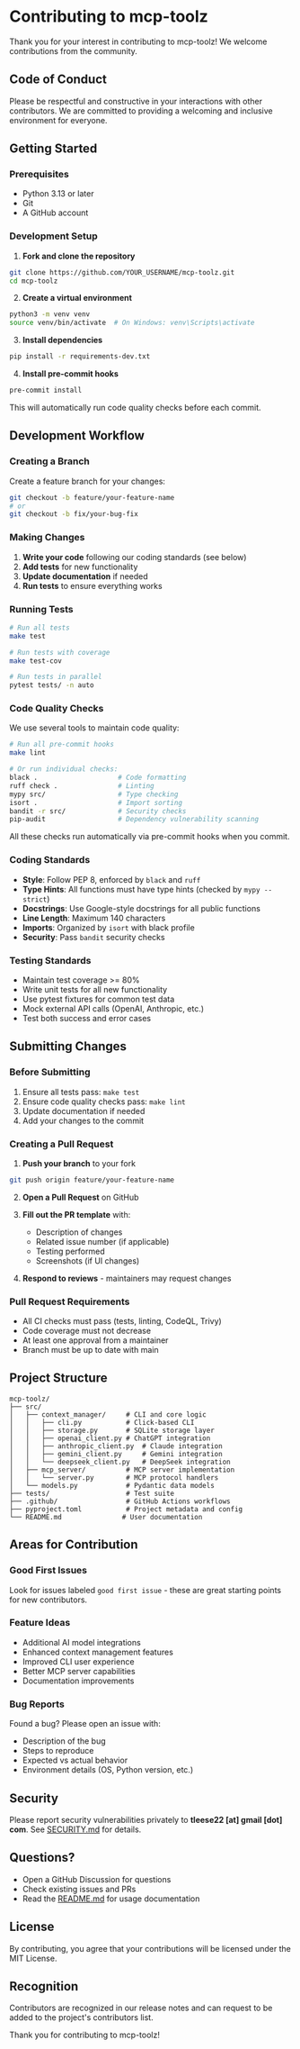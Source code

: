# Contributing to mcp-toolz

Thank you for your interest in contributing to mcp-toolz! We welcome contributions from the community.

## Code of Conduct

Please be respectful and constructive in your interactions with other contributors. We are committed to providing a welcoming and inclusive environment for everyone.

## Getting Started

### Prerequisites

- Python 3.13 or later
- Git
- A GitHub account

### Development Setup

1. **Fork and clone the repository**

```bash
git clone https://github.com/YOUR_USERNAME/mcp-toolz.git
cd mcp-toolz
```

2. **Create a virtual environment**

```bash
python3 -m venv venv
source venv/bin/activate  # On Windows: venv\Scripts\activate
```

3. **Install dependencies**

```bash
pip install -r requirements-dev.txt
```

4. **Install pre-commit hooks**

```bash
pre-commit install
```

This will automatically run code quality checks before each commit.

## Development Workflow

### Creating a Branch

Create a feature branch for your changes:

```bash
git checkout -b feature/your-feature-name
# or
git checkout -b fix/your-bug-fix
```

### Making Changes

1. **Write your code** following our coding standards (see below)
2. **Add tests** for new functionality
3. **Update documentation** if needed
4. **Run tests** to ensure everything works

### Running Tests

```bash
# Run all tests
make test

# Run tests with coverage
make test-cov

# Run tests in parallel
pytest tests/ -n auto
```

### Code Quality Checks

We use several tools to maintain code quality:

```bash
# Run all pre-commit hooks
make lint

# Or run individual checks:
black .                    # Code formatting
ruff check .               # Linting
mypy src/                  # Type checking
isort .                    # Import sorting
bandit -r src/             # Security checks
pip-audit                  # Dependency vulnerability scanning
```

All these checks run automatically via pre-commit hooks when you commit.

### Coding Standards

- **Style**: Follow PEP 8, enforced by `black` and `ruff`
- **Type Hints**: All functions must have type hints (checked by `mypy --strict`)
- **Docstrings**: Use Google-style docstrings for all public functions
- **Line Length**: Maximum 140 characters
- **Imports**: Organized by `isort` with black profile
- **Security**: Pass `bandit` security checks

### Testing Standards

- Maintain test coverage >= 80%
- Write unit tests for all new functionality
- Use pytest fixtures for common test data
- Mock external API calls (OpenAI, Anthropic, etc.)
- Test both success and error cases

## Submitting Changes

### Before Submitting

1. Ensure all tests pass: `make test`
2. Ensure code quality checks pass: `make lint`
3. Update documentation if needed
4. Add your changes to the commit

### Creating a Pull Request

1. **Push your branch** to your fork

```bash
git push origin feature/your-feature-name
```

2. **Open a Pull Request** on GitHub

3. **Fill out the PR template** with:
   - Description of changes
   - Related issue number (if applicable)
   - Testing performed
   - Screenshots (if UI changes)

4. **Respond to reviews** - maintainers may request changes

### Pull Request Requirements

- All CI checks must pass (tests, linting, CodeQL, Trivy)
- Code coverage must not decrease
- At least one approval from a maintainer
- Branch must be up to date with main

## Project Structure

```
mcp-toolz/
├── src/
│   ├── context_manager/     # CLI and core logic
│   │   ├── cli.py           # Click-based CLI
│   │   ├── storage.py       # SQLite storage layer
│   │   ├── openai_client.py # ChatGPT integration
│   │   ├── anthropic_client.py  # Claude integration
│   │   ├── gemini_client.py     # Gemini integration
│   │   └── deepseek_client.py   # DeepSeek integration
│   ├── mcp_server/          # MCP server implementation
│   │   └── server.py        # MCP protocol handlers
│   └── models.py            # Pydantic data models
├── tests/                   # Test suite
├── .github/                 # GitHub Actions workflows
├── pyproject.toml           # Project metadata and config
└── README.md               # User documentation
```

## Areas for Contribution

### Good First Issues

Look for issues labeled `good first issue` - these are great starting points for new contributors.

### Feature Ideas

- Additional AI model integrations
- Enhanced context management features
- Improved CLI user experience
- Better MCP server capabilities
- Documentation improvements

### Bug Reports

Found a bug? Please open an issue with:
- Description of the bug
- Steps to reproduce
- Expected vs actual behavior
- Environment details (OS, Python version, etc.)

## Security

Please report security vulnerabilities privately to **tleese22 [at] gmail [dot] com**. See [SECURITY.md](SECURITY.md) for details.

## Questions?

- Open a GitHub Discussion for questions
- Check existing issues and PRs
- Read the [README.md](README.md) for usage documentation

## License

By contributing, you agree that your contributions will be licensed under the MIT License.

## Recognition

Contributors are recognized in our release notes and can request to be added to the project's contributors list.

Thank you for contributing to mcp-toolz!
